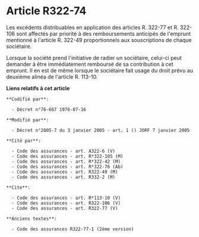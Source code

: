 # Article R322-74

Les excédents distribuables en application des articles R. 322-77 et R. 322-106 sont affectés par priorité à des
remboursements anticipés de l'emprunt mentionné à l'article R. 322-49 proportionnels aux souscriptions de chaque sociétaire. 

Lorsque la société prend l'initiative de radier un sociétaire, celui-ci peut demander à être immédiatement remboursé de sa
contribution à cet emprunt. Il en est de même lorsque le sociétaire fait usage du droit prévu au deuxième alinéa de l'article
R. 113-10.

**Liens relatifs à cet article**

	**Codifié par**:

	  - Décret n°76-667 1976-07-16

	**Modifié par**:

	  - Décret n°2005-7 du 3 janvier 2005 - art. 1 () JORF 7 janvier 2005

	**Cité par**:

	  - Code des assurances - art. A322-6 (V)
	  - Code des assurances - art. R*322-105 (M)
	  - Code des assurances - art. R*322-42 (M)
	  - Code des assurances - art. R*322-76 (Ab)
	  - Code des assurances - art. R322-49 (M)
	  - Code des assurances - art. R332-2 (M)

	**Cite**:

	  - Code des assurances - art. R*113-10 (V)
	  - Code des assurances - art. R322-106 (V)
	  - Code des assurances - art. R322-77 (V)

	**Anciens textes**:

	  - Code des assurances R322-77-1 (2ème version)
